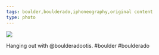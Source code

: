 ```yaml
---
tags: boulder,boulderado,iphoneography,original content
type: photo
---
```

<img src="http://24.media.tumblr.com/96a1756a0b3b41ff519d38680970c897/tumblr_mhnvebV4df1rdkc0do1_1280.jpg" />

Hanging out with @boulderadootis. #boulder #boulderado 
